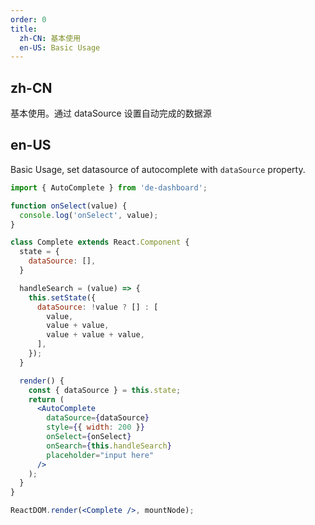 ```yaml
---
order: 0
title:
  zh-CN: 基本使用
  en-US: Basic Usage
---
```


## zh-CN

基本使用。通过 dataSource 设置自动完成的数据源

## en-US

Basic Usage, set datasource of autocomplete with `dataSource` property.

````jsx
import { AutoComplete } from 'de-dashboard';

function onSelect(value) {
  console.log('onSelect', value);
}

class Complete extends React.Component {
  state = {
    dataSource: [],
  }

  handleSearch = (value) => {
    this.setState({
      dataSource: !value ? [] : [
        value,
        value + value,
        value + value + value,
      ],
    });
  }

  render() {
    const { dataSource } = this.state;
    return (
      <AutoComplete
        dataSource={dataSource}
        style={{ width: 200 }}
        onSelect={onSelect}
        onSearch={this.handleSearch}
        placeholder="input here"
      />
    );
  }
}

ReactDOM.render(<Complete />, mountNode);
````

